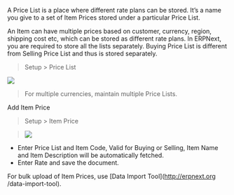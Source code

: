 A Price List is a place where different rate plans can be stored. It’s a name
you give to a set of Item Prices stored under a particular Price List.

An Item can have multiple prices based on customer, currency, region, shipping
cost etc, which can be stored as different rate plans. In ERPNext, you are
required to store all the lists separately. Buying Price List is different
from Selling Price List and thus is stored separately.

> Setup > Price List

![](files/new-price-list-1.png)  

> For multiple currencies, maintain multiple Price Lists.

Add Item Price  

> Setup > Item Price

>

>  

>

> ![](files/item-price-1.png)  

>

>  

  * Enter Price List and Item Code, Valid for Buying or Selling, Item Name and Item Description will be automatically fetched.
  * Enter Rate and save the document.

For bulk upload of Item Prices, use [Data Import Tool](http://erpnext.org
/data-import-tool).

